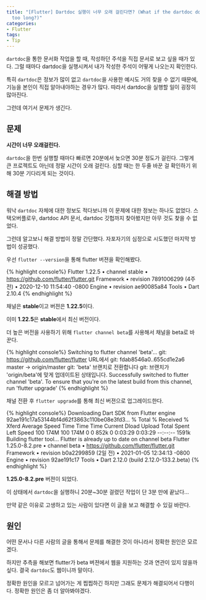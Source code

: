 ```yaml
---
title: "[Flutter] Dartdoc 실행이 너무 오래 걸린다면? (What if the dartdoc documenting time is
  too long?)"
categories:
- Flutter
tags:
- Tip
---
```


`dartdoc`을 통한 문서화 작업을 할 때, 작성하던 주석을 직접 문서로 보고 싶을 때가 있다. 그럴 때마다 dartdoc을 실행시켜서 내가 작성한 주석이 어떻게 나오는지 확인한다.

특히 `dartdoc`은 정보가 많이 없고 `dartdoc`을 사용한 예시도 거의 찾을 수 없기 때문에, 기능을 본인이 직접 알아내야하는 경우가 많다. 따라서 dartdoc을 실행할 일이 굉장히 많아진다.

그런데 여기서 문제가 생긴다.

## 문제

**시간이 너무 오래걸린다.**

`dartdoc`을 한번 실행할 때마다 빠르면 20분에서 늦으면 30분 정도가 걸린다. 그렇게 큰 프로젝트도 아닌데 정말 시간이 오래 걸린다. 심할 때는 한 두줄 바꾼 걸 확인하기 위해 30분 기다리게 되는 것이다.

## 해결 방법
워낙 `dartdoc` 자체에 대한 정보도 적다보니까 이 문제에 대한 정보는 하나도 없었다. 스택오버플로우, dartdoc API 문서, dartdoc 깃헙까지 찾아봤지만  아무 것도 찾을 수 없었다.

그런데 알고보니 해결 방법이 정말 간단했다. 자포자기의 심정으로 시도했던 마지막 방법이 성공했다.

우선 `flutter --version`을 통해 flutter 버젼을 확인해봤다.

{% highlight console%}
Flutter 1.22.5 • channel stable • https://github.com/flutter/flutter.git
Framework • revision 7891006299 (4주 전) • 2020-12-10 11:54:40 -0800
Engine • revision ae90085a84
Tools • Dart 2.10.4
{% endhighlight %}

채널은 **stable**이고 버젼은 **1.22.5**이다.

이미 **1.22.5**은  **stable**에서 최신 버전이다.

더 높은 버전을 사용하기 위해 `flutter channel beta`를 사용해서 채널을 beta로 바꾼다.

{% highlight console%}
Switching to flutter channel 'beta'...
git: https://github.com/flutter/flutter URL에서
git:    fdab8546a0..655cd1e2a6  master     -> origin/master
git: 'beta' 브랜치로 전환합니다
git: 브랜치가 'origin/beta'에 맞게 업데이트된 상태입니다.
Successfully switched to flutter channel 'beta'.
To ensure that you're on the latest build from this channel, run 'flutter upgrade'
{% endhighlight %}

채널 전환 후 `flutter upgrade`를 통해 최신 버젼으로 업그레이드한다.

{% highlight console%}
Downloading Dart SDK from Flutter engine 92ae191c17a53144bf4d62f3863c110be08e3fd3...
  % Total    % Received % Xferd  Average Speed   Time    Time     Time  Current
                                 Dload  Upload   Total   Spent    Left  Speed
100  174M  100  174M    0     0   852k      0  0:03:29  0:03:29 --:--:-- 1591k
Building flutter tool...
Flutter is already up to date on channel beta
Flutter 1.25.0-8.2.pre • channel beta • https://github.com/flutter/flutter.git
Framework • revision b0a2299859 (2일 전) • 2021-01-05 12:34:13 -0800
Engine • revision 92ae191c17
Tools • Dart 2.12.0 (build 2.12.0-133.2.beta)
{% endhighlight %}

**1.25.0-8.2.pre** 버젼이 되었다.

이 상태에서 `dartdoc`을 실행하니 20분~30분 걸렸던 작업이 단 3분 만에 끝났다\...

만약 같은 이유로 고생하고 있는 사람이 있다면 이 글을 보고 해결할 수 있길 바란다.
## 원인
어떤 문서나 다른 사람의 글을 통해서 문제를 해결한 것이 아니라서 정확한 원인은 모르겠다.

하지만 추측을 해보면 flutter가 beta 버젼에서 웹을 지원하는 것과 연관이 있지 않을까 싶다. 결국 `dartdoc`도 웹이니까 말이다.

정확한 원인을 모르고 넘어가는 게 찝찝하긴 하지만 그래도 문제가 해결되어서 다행이다. 정확한 원인은 좀 더 알아봐야겠다.
